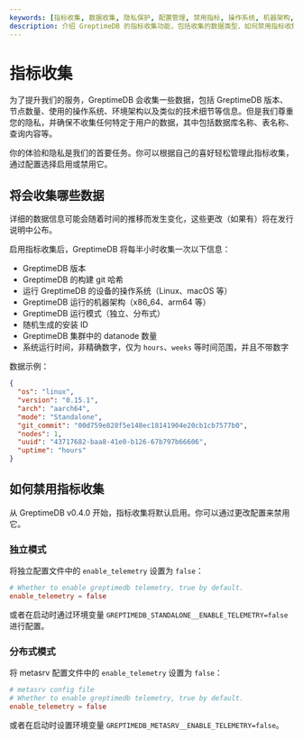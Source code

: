 ```yaml
---
keywords: [指标收集, 数据收集, 隐私保护, 配置管理, 禁用指标, 操作系统, 机器架构, 集群信息]
description: 介绍 GreptimeDB 的指标收集功能，包括收集的数据类型、如何禁用指标收集等内容。
---
```


# 指标收集

为了提升我们的服务，GreptimeDB 会收集一些数据，包括 GreptimeDB 版本、节点数量、使用的操作系统、环境架构以及类似的技术细节等信息。但是我们尊重您的隐私，并确保不收集任何特定于用户的数据，其中包括数据库名称、表名称、查询内容等。

你的体验和隐私是我们的首要任务。你可以根据自己的喜好轻松管理此指标收集，通过配置选择启用或禁用它。

## 将会收集哪些数据

详细的数据信息可能会随着时间的推移而发生变化，这些更改（如果有）将在发行说明中公布。

启用指标收集后，GreptimeDB 将每半小时收集一次以下信息：

- GreptimeDB 版本
- GreptimeDB 的构建 git 哈希
- 运行 GreptimeDB 的设备的操作系统（Linux、macOS 等）
- GreptimeDB 运行的机器架构（x86_64、arm64 等）
- GreptimeDB 运行模式（独立、分布式）
- 随机生成的安装 ID
- GreptimeDB 集群中的 datanode 数量
- 系统运行时间，非精确数字，仅为 `hours`、`weeks` 等时间范围，并且不带数字

数据示例：
```json
{
  "os": "linux",
  "version": "0.15.1",
  "arch": "aarch64",
  "mode": "Standalone",
  "git_commit": "00d759e828f5e148ec18141904e20cb1cb7577b0",
  "nodes": 1,
  "uuid": "43717682-baa8-41e0-b126-67b797b66606",
  "uptime": "hours"
}
```

## 如何禁用指标收集

从 GreptimeDB v0.4.0 开始，指标收集将默认启用。你可以通过更改配置来禁用它。

### 独立模式

将独立配置文件中的 `enable_telemetry` 设置为 `false`：

```toml
# Whether to enable greptimedb telemetry, true by default.
enable_telemetry = false
```

或者在启动时通过环境变量 `GREPTIMEDB_STANDALONE__ENABLE_TELEMETRY=false` 进行配置。

### 分布式模式

将 metasrv 配置文件中的 `enable_telemetry` 设置为 `false`：

```toml
# metasrv config file
# Whether to enable greptimedb telemetry, true by default.
enable_telemetry = false 
```

或者在启动时设置环境变量 `GREPTIMEDB_METASRV__ENABLE_TELEMETRY=false`。
